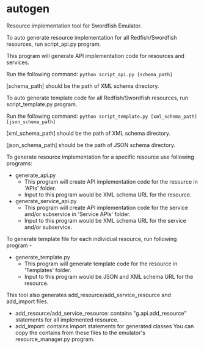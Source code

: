 # autogen
Resource implementation tool for Swordfish Emulator.

To auto generate resource implementation for all Redfish/Swordfish resources, run script_api.py program.

This program will generate API implementation code for resources and services.

Run the following command:
``
python script_api.py [schema_path]
``

[schema_path] should be the path of XML schema directory.

To auto generate template code for all Redfish/Swordfish resources, run script_template.py program.

Run the following command:
``
python script_template.py [xml_schema_path] [json_schema_path]
``

[xml_schema_path] should be the path of XML schema directory.

[json_schema_path] should be the path of JSON schema directory.

To generate resource implementation for a specific resource use following programs:
- generate_api.py 
    - This program will create API implementation code for the resource in 'APIs' folder. 
    - Input to this program would be XML schema URL for the resource.
- generate_service_api.py
    - This program will create API implementation code for the service and/or subservice in 'Service APIs' folder. 
    - Input to this program would be XML schema URL for the service and/or subservice.

To generate template file for each individual resource, run following program -
- generate_template.py
    - This program will generate template code for the resource in 'Templates' folder.
    - Input to this program would be JSON and XML schema URL for the resource.

This tool also generates add_resource/add_service_resource and add_import files.
- add_resource/add_service_resource: contains "g.api.add_resource" statements for all implemented resource.
- add_import: contains import statements for generated classes
You can copy the contains from these files to the emulator's resource_manager.py program.
